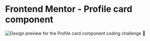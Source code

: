 # Frontend Mentor - Profile card component

![Design preview for the Profile card component coding challenge](https://user-images.githubusercontent.com/65836646/122623209-9daa5600-d071-11eb-8402-364e7acb6627.png)
 🚀
